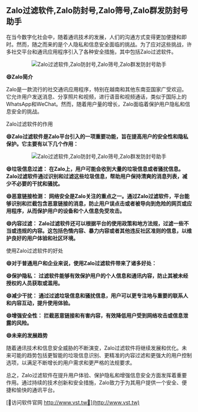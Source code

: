 ## **Zalo过滤软件,Zalo防封号,Zalo筛号,Zalo群发防封号助手**

在当今数字化社会中，随着通讯技术的发展，人们的沟通方式变得更加便捷和即时。然而，随之而来的是个人隐私和信息安全面临的挑战。为了应对这些挑战，许多社交平台和通讯应用程序引入了各种安全措施，其中包括Zalo过滤软件。

 <center><img src="https://vst.tw/MP4/tuiguang/png/6.png" alt="Zalo过滤软件,Zalo防封号,Zalo筛号,Zalo群发防封号助手"></center>

**😄Zalo简介**

Zalo是一款流行的社交通讯应用程序，特别在越南和其他东南亚国家广受欢迎。它允许用户发送消息、分享照片和视频，进行语音和视频通话，类似于国际上的WhatsApp和WeChat。然而，随着用户量的增长，Zalo面临着保护用户隐私和信息安全的挑战。

Zalo过滤软件的作用

**😄Zalo过滤软件是Zalo平台引入的一项重要功能，旨在提高用户的安全性和隐私保护。它主要有以下几个作用：**

 <center><img src="https://vst.tw/MP4/tuiguang/png/8.png" alt="Zalo过滤软件,Zalo防封号,Zalo筛号,Zalo群发防封号助手"></center>

**😄垃圾信息过滤： 在Zalo上，用户可能会收到大量的垃圾信息或者骚扰信息。Zalo过滤软件通过识别和过滤这些垃圾信息，帮助用户保持清爽的消息列表，减少不必要的干扰和骚扰。**

**😄恶意链接检测： 网络安全是Zalo关注的重点之一。通过Zalo过滤软件，平台能够识别和拦截包含恶意链接的消息，防止用户误点击或者被导向到危险的网页或应用程序，从而保护用户的设备和个人信息免受攻击。**

**😄内容过滤： Zalo过滤软件还可以根据平台的使用政策和地方法规，过滤一些不当或违规的内容。这包括色情内容、暴力内容或者其他违反社区准则的信息，以维护良好的用户体验和社区环境。**

使用Zalo过滤软件的好处

**😄对于普通用户和企业来说，使用Zalo过滤软件带来了诸多好处：**

**😄保护隐私： 过滤软件能够有效保护用户的个人信息和通讯内容，防止其被未经授权的人员获取或滥用。**

**😄减少干扰： 通过过滤垃圾信息和骚扰信息，用户可以更专注地与重要的联系人和内容互动，提升使用体验。**

**😄增强安全性： 拦截恶意链接和有害内容，有效降低用户受到网络攻击或信息泄露的风险。**

**😄未来的发展趋势**

随着通讯技术和信息安全威胁的不断演变，Zalo过滤软件将继续发展和优化。未来可能的趋势包括更智能的垃圾信息识别、更精准的内容过滤和更强大的用户控制选项，以满足不断增长的用户需求和更严格的法规要求。

总之，Zalo过滤软件在提升用户体验、保护隐私和增强信息安全方面发挥着重要作用。通过持续的技术创新和安全措施，Zalo致力于为其用户提供一个安全、便捷和愉快的通讯平台。


[👻访问软件官网 http://www.vst.tw👻](http://www.vst.tw)
